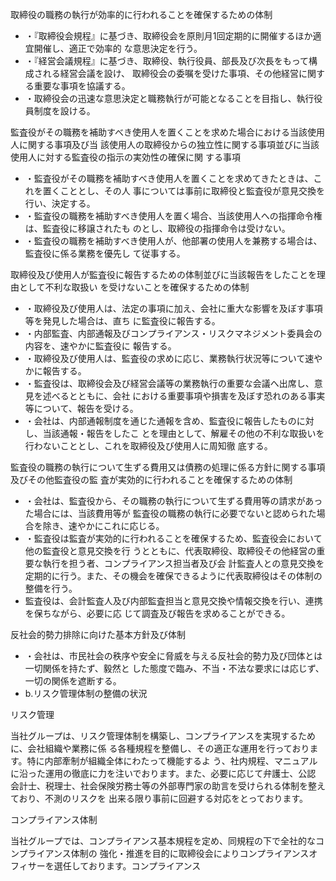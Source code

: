 取締役の職務の執行が効率的に行われることを確保するための体制

- ・『取締役会規程』に基づき、取締役会を原則月1回定期的に開催するほか適宜開催し、適正で効率的 な意思決定を行う。
- ・『経営会議規程』に基づき、取締役、執行役員、部長及び次長をもって構成される経営会議を設け、 取締役会の委嘱を受けた事項、その他経営に関する重要な事項を協議する。
- ・取締役会の迅速な意思決定と職務執行が可能となることを目指し、執行役員制度を設ける。

監査役がその職務を補助すべき使用人を置くことを求めた場合における当該使用人に関する事項及び当 該使用人の取締役からの独立性に関する事項並びに当該使用人に対する監査役の指示の実効性の確保に関 する事項

- ・監査役がその職務を補助すべき使用人を置くことを求めてきたときは、これを置くこととし、その人 事については事前に取締役と監査役が意見交換を行い、決定する。
- ・監査役の職務を補助すべき使用人を置く場合、当該使用人への指揮命令権は、監査役に移譲されたも のとし、取締役の指揮命令は受けない。
- ・監査役の職務を補助すべき使用人が、他部署の使用人を兼務する場合は、監査役に係る業務を優先し て従事する。

取締役及び使用人が監査役に報告するための体制並びに当該報告をしたことを理由として不利な取扱い を受けないことを確保するための体制

- ・取締役及び使用人は、法定の事項に加え、会社に重大な影響を及ぼす事項等を発見した場合は、直ち に監査役に報告する。
- ・内部監査、内部通報及びコンプライアンス・リスクマネジメント委員会の内容を、速やかに監査役に 報告する。
- ・取締役及び使用人は、監査役の求めに応じ、業務執行状況等について速やかに報告する。
- ・監査役は、取締役会及び経営会議等の業務執行の重要な会議へ出席し、意見を述べるとともに、会社 における重要事項や損害を及ぼす恐れのある事実等について、報告を受ける。
- ・会社は、内部通報制度を通じた通報を含め、監査役に報告したものに対し、当該通報・報告をしたこ とを理由として、解雇その他の不利な取扱いを行わないこととし、これを取締役及び使用人に周知徹 底する。

監査役の職務の執行について生ずる費用又は債務の処理に係る方針に関する事項及びその他監査役の監 査が実効的に行われることを確保するための体制

- ・会社は、監査役から、その職務の執行について生ずる費用等の請求があった場合には、当該費用等が 監査役の職務の執行に必要でないと認められた場合を除き、速やかにこれに応じる。
- ・監査役は監査が実効的に行われることを確保するため、監査役会において他の監査役と意見交換を行 うとともに、代表取締役、取締役その他経営の重要な執行を担う者、コンプライアンス担当者及び会 計監査人との意見交換を定期的に行う。また、その機会を確保できるように代表取締役はその体制の 整備を行う。
- 監査役は、会計監査人及び内部監査担当と意見交換や情報交換を行い、連携を保ちながら、必要に応 じて調査及び報告を求めることができる。

反社会的勢力排除に向けた基本方針及び体制

- ・会社は、市民社会の秩序や安全に脅威を与える反社会的勢力及び団体とは一切関係を持たず、毅然と した態度で臨み、不当・不法な要求には応じず、一切の関係を遮断する。
- b.リスク管理体制の整備の状況

リスク管理

当社グループは、リスク管理体制を構築し、コンプライアンスを実現するために、会社組織や業務に係 る各種規程を整備し、その適正な運用を行っております。特に内部牽制が組織全体にわたって機能するよ う、社内規程、マニュアルに沿った運用の徹底に力を注いでおります。また、必要に応じて弁護士、公認 会計士、税理士、社会保険労務士等の外部専門家の助言を受けられる体制を整えており、不測のリスクを 出来る限り事前に回避する対応をとっております。

コンプライアンス体制

当社グループでは、コンプライアンス基本規程を定め、同規程の下で全社的なコンプライアンス体制の 強化・推進を目的に取締役会によりコンプライアンスオフィサーを選任しております。コンプライアンス